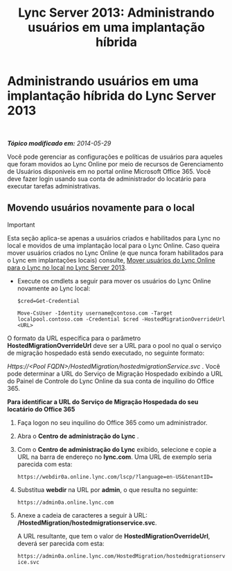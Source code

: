﻿---
title: 'Lync Server 2013: Administrando usuários em uma implantação híbrida'
TOCTitle: Administrando usuários em uma implantação híbrida
ms:assetid: 6924ed7b-30a9-4be7-b952-90655625f2c8
ms:mtpsurl: https://technet.microsoft.com/pt-br/library/JJ204967(v=OCS.15)
ms:contentKeyID: 49306988
ms.date: 06/02/2017
mtps_version: v=OCS.15
ms.translationtype: HT
---

# Administrando usuários em uma implantação híbrida do Lync Server 2013

 

_**Tópico modificado em:** 2014-05-29_

Você pode gerenciar as configurações e políticas de usuários para aqueles que foram movidos ao Lync Online por meio de recursos de Gerenciamento de Usuários disponiveis em no portal online Microsoft Office 365. Você deve fazer login usando sua conta de administrador do locatário para executar tarefas administrativas.

## Movendo usuários novamente para o local

> [!important]  
> Esta seção aplica-se apenas a usuários criados e habilitados para Lync no local e movidos de uma implantação local para o Lync Online. Caso queira mover usuários criados no Lync Online (e que nunca foram habilitados para o Lync em implantações locais) consulte, <a href="lync-server-2013-moving-users-from-lync-online-to-lync-on-premises.md">Mover usuários do Lync Online para o Lync no local no Lync Server 2013</a>.

  - Execute os cmdlets a seguir para mover os usuários do Lync Online novamente ao Lync local:
    
        $cred=Get-Credential
    
        Move-CsUser -Identity username@contoso.com -Target localpool.contoso.com -Credential $cred -HostedMigrationOverrideUrl <URL>

O formato da URL específica para o parâmetro **HostedMigrationOverrideUrl** deve ser a URL para o pool no qual o serviço de migração hospedado está sendo executado, no seguinte formato:

*Https://\<Pool FQDN\>/HostedMigration/hostedmigrationService.svc* . Você pode determinar a URL do Serviço de Migração Hospedado exibindo a URL do Painel de Controle do Lync Online da sua conta de inquilino do Office 365.

**Para identificar a URL do Serviço de Migração Hospedada do seu locatário do Office 365**

1.  Faça logon no seu inquilino do Office 365 como um administrador.

2.  Abra o **Centro de administração do Lync** .

3.  Com o **Centro de administração do Lync** exibido, selecione e copie a URL na barra de endereço no **lync.com**. Uma URL de exemplo seria parecida com esta:
    
    `https://webdir0a.online.lync.com/lscp/?language=en-US&tenantID=`

4.  Substitua **webdir** na URL por **admin**, o que resulta no seguinte:
    
    `https://admin0a.online.lync.com`

5.  Anexe a cadeia de caracteres a seguir à URL: **/HostedMigration/hostedmigrationservice.svc**.
    
    A URL resultante, que tem o valor de **HostedMigrationOverrideUrl**, deverá ser parecida com esta:
    
    `https://admin0a.online.lync.com/HostedMigration/hostedmigrationservice.svc`

